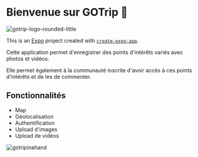 # Bienvenue sur GOTrip 👋 

![gotrip-logo-rounded-little](https://github.com/user-attachments/assets/ceda5ea0-22c8-4701-beb9-8e07f0818861)


This is an [Expo](https://expo.dev) project created with [`create-expo-app`](https://www.npmjs.com/package/create-expo-app).

Cette application permet d'enregistrer des points d'intérêts variés avec photos et vidéos.

Elle permet également à la communauté inscrite d'avoir accès à ces points d'intérêts et de les de commenter. 


## Fonctionnalités
- Map 
- Géolocalisation
- Authentification
- Upload d'images
- Upload de vidéos

![gotripinahand](https://github.com/user-attachments/assets/56c463de-50a9-490e-9f0c-f026218de50e)
